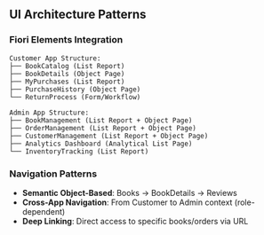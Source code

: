 ## UI Architecture Patterns

### Fiori Elements Integration
```
Customer App Structure:
├── BookCatalog (List Report)
├── BookDetails (Object Page)
├── MyPurchases (List Report)
├── PurchaseHistory (Object Page)
└── ReturnProcess (Form/Workflow)

Admin App Structure:
├── BookManagement (List Report + Object Page)
├── OrderManagement (List Report + Object Page)
├── CustomerManagement (List Report + Object Page)
├── Analytics Dashboard (Analytical List Page)
└── InventoryTracking (List Report)
```

### Navigation Patterns
- **Semantic Object-Based**: Books → BookDetails → Reviews
- **Cross-App Navigation**: From Customer to Admin context (role-dependent)
- **Deep Linking**: Direct access to specific books/orders via URL
